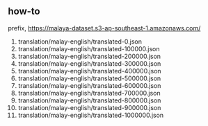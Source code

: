 ## how-to

prefix, https://malaya-dataset.s3-ap-southeast-1.amazonaws.com/

1. translation/malay-english/translated-0.json
2. translation/malay-english/translated-100000.json
3. translation/malay-english/translated-200000.json
4. translation/malay-english/translated-300000.json
5. translation/malay-english/translated-400000.json
6. translation/malay-english/translated-500000.json
7. translation/malay-english/translated-600000.json
8. translation/malay-english/translated-700000.json
9. translation/malay-english/translated-800000.json
10. translation/malay-english/translated-900000.json
11. translation/malay-english/translated-1000000.json